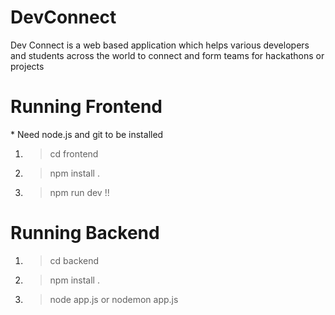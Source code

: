 # DevConnect
Dev Connect is a web based application which helps various developers and students across the world to connect and form teams for hackathons or projects

<h1>Running Frontend </h1>
<p>* Need node.js and git to be installed </p>

1) >cd frontend
2) >npm install .
3) >npm run dev !!

<h1>Running Backend </h1>

1) >cd backend
2) >npm install .
3) >node app.js or nodemon app.js
